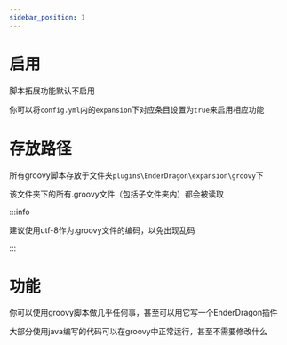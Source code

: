 ```yaml
---
sidebar_position: 1
---
```


# 启用
脚本拓展功能默认不启用

你可以将`config.yml`内的`expansion`下对应条目设置为`true`来启用相应功能

# 存放路径
所有groovy脚本存放于文件夹`plugins\EnderDragon\expansion\groovy`下

该文件夹下的所有.groovy文件（包括子文件夹内）都会被读取

:::info

建议使用utf-8作为.groovy文件的编码，以免出现乱码

:::

# 功能
你可以使用groovy脚本做几乎任何事，甚至可以用它写一个EnderDragon插件

大部分使用java编写的代码可以在groovy中正常运行，甚至不需要修改什么
